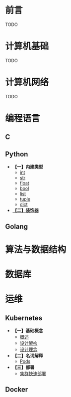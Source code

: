 # 前言
TODO


# 计算机基础
TODO

# 计算机网络
TODO

# 编程语言

## C

## Python
  
  * **【一】内建类型**
    * [int](language/python/type/int.md)
    * [str](language/python/type/str.md)
    * [float](language/python/type/float.md)
    * [bool](language/python/type/bool.md)
    * [list](language/python/type/list.md)
    * [tuple](language/python/type/tuple.md)
    * [dict](language/python/type/dict.md)
  * [**【二】装饰器**](language/python/decorator.md)

## Golang

# 算法与数据结构

# 数据库

# 运维

## Kubernetes
  
  * **【一】基础概念**
    * [概述](ops/k8s/concept/summarize.md)
    * [设计架构](ops/k8s/concept/framework.md)
    * [设计理念](ops/k8s/concept/design.md)
  * **【二】名词解释**
    * [Pods](ops/k8s/term/pods.md)
  * **【三】部署**
    * [集群快速部署](ops/k8s/deploy/cluster.md)

## Docker
